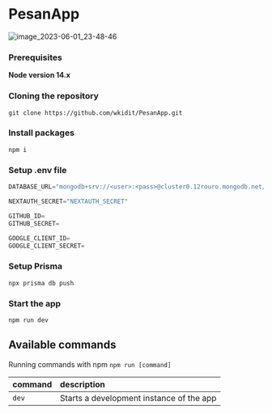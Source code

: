 # PesanApp

![image_2023-06-01_23-48-46](https://github.com/wkidit/PesanApp/assets/132723008/b03325be-e073-492f-a2ee-37f40168adc2)

### Prerequisites

**Node version 14.x**

### Cloning the repository

```shell
git clone https://github.com/wkidit/PesanApp.git
```

### Install packages

```shell
npm i
```

### Setup .env file


```js
DATABASE_URL="mongodb+srv://<user>:<pass>@cluster0.12rouro.mongodb.net/test"

NEXTAUTH_SECRET="NEXTAUTH_SECRET"

GITHUB_ID=
GITHUB_SECRET=

GOOGLE_CLIENT_ID=
GOOGLE_CLIENT_SECRET=
```

### Setup Prisma

```shell
npx prisma db push

```

### Start the app

```shell
npm run dev
```

## Available commands

Running commands with npm `npm run [command]`

| command         | description                              |
| :-------------- | :--------------------------------------- |
| `dev`           | Starts a development instance of the app |
